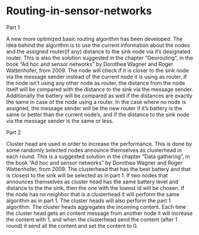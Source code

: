 # Routing-in-sensor-networks

Part 1

A new more optimized basic routing algorithm has been developed. The idea behind the algorithm is to use the current information about the nodes and the assigned router(if any) distance to the sink node via it’s designated router. This is also the solution suggested in the chapter “Georouting”, in the book “Ad hoc and sensor networks” by Dorothea Wagner and Roger Wattenhofer, from 2009. The node will check if it is closer to the sink node via the message sender instead of the current node it is using as router. If the node isn’t using any other node as router, the distance from the node itself will be compared with the distance to the sink via the message sender. Additionally the battery will be compared as well if the distances are exactly the same in case of the node using a router. In the case where no node is assigned, the message sender will be the new router if it’s battery is the same or better than the current node’s, and if the distance to the sink node via the message sender is the same or less.

Part 2

Cluster head are used in order to increase the performance. This is done by some randomly selected nodes announce themselves as clusterhead in each round. This is a suggested solution in the chapter “Data gathering”, in the book “Ad hoc and sensor networks” by Dorothea Wagner and Roger Wattenhofer, from 2009. The clusterhead that has the best battery and that is closest to the sink will be selected as in part 1. If two nodes that announces themselves as cluster head has the same battery level and distance to the the sink, then the one with the lowest id will be chosen. If the node has no neighbor that is a clusterhead it will perform the same algorithm as in part 1. The cluster heads will also perform the part 1 algorithm. The cluster heads aggregates the incoming content. Each time the cluster head
gets an content message from another node it will increase the content with 1, and when the clusterhead send the content (after 1 round) it send all the content and set the content to 0.
